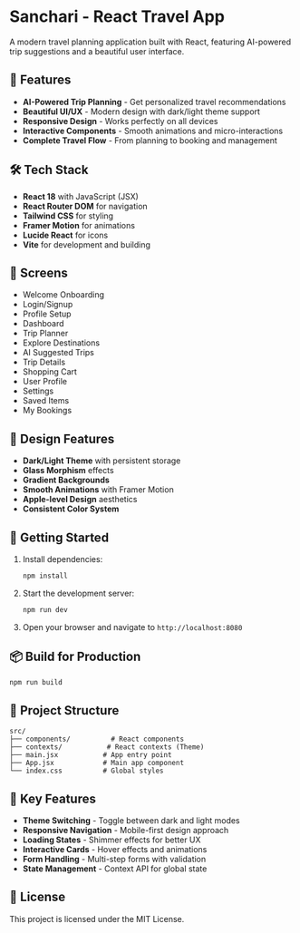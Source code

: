 # Sanchari - React Travel App

A modern travel planning application built with React, featuring AI-powered trip suggestions and a beautiful user interface.

## 🚀 Features

- **AI-Powered Trip Planning** - Get personalized travel recommendations
- **Beautiful UI/UX** - Modern design with dark/light theme support
- **Responsive Design** - Works perfectly on all devices
- **Interactive Components** - Smooth animations and micro-interactions
- **Complete Travel Flow** - From planning to booking and management

## 🛠️ Tech Stack

- **React 18** with JavaScript (JSX)
- **React Router DOM** for navigation
- **Tailwind CSS** for styling
- **Framer Motion** for animations
- **Lucide React** for icons
- **Vite** for development and building

## 📱 Screens

- Welcome Onboarding
- Login/Signup
- Profile Setup
- Dashboard
- Trip Planner
- Explore Destinations
- AI Suggested Trips
- Trip Details
- Shopping Cart
- User Profile
- Settings
- Saved Items
- My Bookings

## 🎨 Design Features

- **Dark/Light Theme** with persistent storage
- **Glass Morphism** effects
- **Gradient Backgrounds**
- **Smooth Animations** with Framer Motion
- **Apple-level Design** aesthetics
- **Consistent Color System**

## 🚀 Getting Started

1. Install dependencies:
   ```bash
   npm install
   ```

2. Start the development server:
   ```bash
   npm run dev
   ```

3. Open your browser and navigate to `http://localhost:8080`

## 📦 Build for Production

```bash
npm run build
```

## 🎯 Project Structure

```
src/
├── components/          # React components
├── contexts/           # React contexts (Theme)
├── main.jsx           # App entry point
├── App.jsx            # Main app component
└── index.css          # Global styles
```

## 🌟 Key Features

- **Theme Switching** - Toggle between dark and light modes
- **Responsive Navigation** - Mobile-first design approach
- **Loading States** - Shimmer effects for better UX
- **Interactive Cards** - Hover effects and animations
- **Form Handling** - Multi-step forms with validation
- **State Management** - Context API for global state

## 📄 License

This project is licensed under the MIT License.